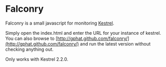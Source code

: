 # Falconry

Falconry is a small javascript for monitoring [Kestrel](https://github.com/robey/kestrel).

Simply open the index.html and enter the URL for your instance of kestrel.
You can also browse to [http://gphat.github.com/falconry/](http://gphat.github.com/falconry/)
and run the latest version without checking anything out.

Only works with Kestrel 2.2.0.
